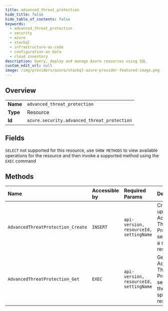```yaml
---
title: advanced_threat_protection
hide_title: false
hide_table_of_contents: false
keywords:
  - advanced_threat_protection
  - security
  - azure    
  - stackql
  - infrastructure-as-code
  - configuration-as-data
  - cloud inventory
description: Query, deploy and manage Azure resources using SQL
custom_edit_url: null
image: /img/providers/azure/stackql-azure-provider-featured-image.png
---
```

  
    

## Overview
<table><tbody>
<tr><td><b>Name</b></td><td><code>advanced_threat_protection</code></td></tr>
<tr><td><b>Type</b></td><td>Resource</td></tr>
<tr><td><b>Id</b></td><td><code>azure.security.advanced_threat_protection</code></td></tr>
</tbody></table>

## Fields
`SELECT` not supported for this resource, use `SHOW METHODS` to view available operations for the resource and then invoke a supported method using the `EXEC` command  
## Methods
| Name | Accessible by | Required Params | Description |
|:-----|:--------------|:----------------|:------------|
| `AdvancedThreatProtection_Create` | `INSERT` | `api-version, resourceId, settingName` | Creates or updates the Advanced Threat Protection settings on a specified resource. |
| `AdvancedThreatProtection_Get` | `EXEC` | `api-version, resourceId, settingName` | Gets the Advanced Threat Protection settings for the specified resource. |
